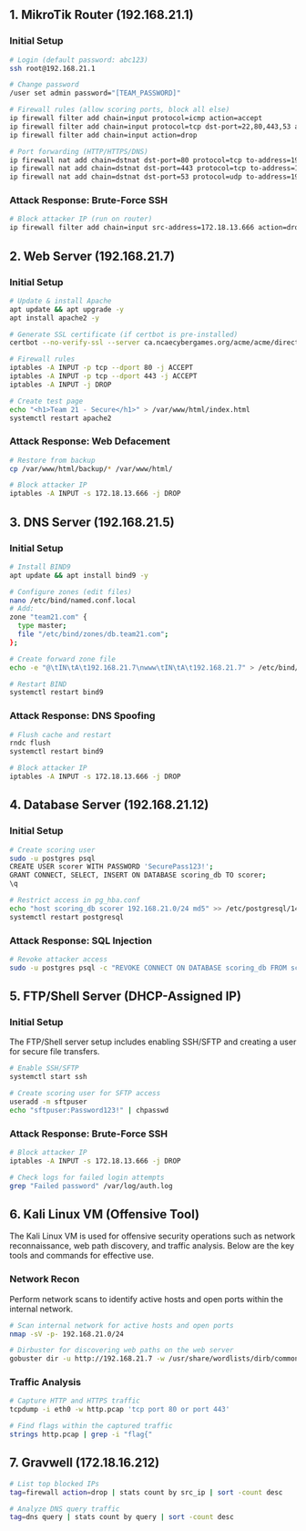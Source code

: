 ## 1. MikroTik Router (192.168.21.1)

### Initial Setup

```bash
# Login (default password: abc123)
ssh root@192.168.21.1

# Change password
/user set admin password="[TEAM_PASSWORD]"

# Firewall rules (allow scoring ports, block all else)
ip firewall filter add chain=input protocol=icmp action=accept
ip firewall filter add chain=input protocol=tcp dst-port=22,80,443,53 action=accept
ip firewall filter add chain=input action=drop

# Port forwarding (HTTP/HTTPS/DNS)
ip firewall nat add chain=dstnat dst-port=80 protocol=tcp to-address=192.168.21.7 to-port=80
ip firewall nat add chain=dstnat dst-port=443 protocol=tcp to-address=192.168.21.7 to-port=443
ip firewall nat add chain=dstnat dst-port=53 protocol=udp to-address=192.168.21.5 to-port=53
```

### Attack Response: Brute-Force SSH
```bash
# Block attacker IP (run on router)
ip firewall filter add chain=input src-address=172.18.13.666 action=drop
```

## 2. Web Server (192.168.21.7)

### Initial Setup

```bash
# Update & install Apache
apt update && apt upgrade -y
apt install apache2 -y

# Generate SSL certificate (if certbot is pre-installed)
certbot --no-verify-ssl --server ca.ncaecybergames.org/acme/acme/directory -d www.team21.com --apache

# Firewall rules
iptables -A INPUT -p tcp --dport 80 -j ACCEPT
iptables -A INPUT -p tcp --dport 443 -j ACCEPT
iptables -A INPUT -j DROP

# Create test page
echo "<h1>Team 21 - Secure</h1>" > /var/www/html/index.html
systemctl restart apache2
```

### Attack Response: Web Defacement ###
```bash
# Restore from backup
cp /var/www/html/backup/* /var/www/html/

# Block attacker IP
iptables -A INPUT -s 172.18.13.666 -j DROP
```

## 3. DNS Server (192.168.21.5)

### Initial Setup

```bash
# Install BIND9
apt update && apt install bind9 -y

# Configure zones (edit files)
nano /etc/bind/named.conf.local
# Add:
zone "team21.com" {
  type master;
  file "/etc/bind/zones/db.team21.com";
};

# Create forward zone file
echo -e "@\tIN\tA\t192.168.21.7\nwww\tIN\tA\t192.168.21.7" > /etc/bind/zones/db.team21.com

# Restart BIND
systemctl restart bind9
```

### Attack Response: DNS Spoofing
```bash
# Flush cache and restart
rndc flush
systemctl restart bind9

# Block attacker IP
iptables -A INPUT -s 172.18.13.666 -j DROP
```

## 4. Database Server (192.168.21.12)

### Initial Setup

```bash
# Create scoring user
sudo -u postgres psql
CREATE USER scorer WITH PASSWORD 'SecurePass123!';
GRANT CONNECT, SELECT, INSERT ON DATABASE scoring_db TO scorer;
\q

# Restrict access in pg_hba.conf
echo "host scoring_db scorer 192.168.21.0/24 md5" >> /etc/postgresql/14/main/pg_hba.conf
systemctl restart postgresql
```

### Attack Response: SQL Injection
```bash
# Revoke attacker access
sudo -u postgres psql -c "REVOKE CONNECT ON DATABASE scoring_db FROM scorer;"
```

## 5. FTP/Shell Server (DHCP-Assigned IP)

### Initial Setup

The FTP/Shell server setup includes enabling SSH/SFTP and creating a user for secure file transfers.

```bash
# Enable SSH/SFTP
systemctl start ssh

# Create scoring user for SFTP access
useradd -m sftpuser
echo "sftpuser:Password123!" | chpasswd
```

### Attack Response: Brute-Force SSH
```bash
# Block attacker IP
iptables -A INPUT -s 172.18.13.666 -j DROP

# Check logs for failed login attempts
grep "Failed password" /var/log/auth.log
```

## 6. Kali Linux VM (Offensive Tool)

The Kali Linux VM is used for offensive security operations such as network reconnaissance, web path discovery, and traffic analysis. Below are the key tools and commands for effective use.

### Network Recon

Perform network scans to identify active hosts and open ports within the internal network.

```bash
# Scan internal network for active hosts and open ports
nmap -sV -p- 192.168.21.0/24

# Dirbuster for discovering web paths on the web server
gobuster dir -u http://192.168.21.7 -w /usr/share/wordlists/dirb/common.txt
```

### Traffic Analysis ###
```bash
# Capture HTTP and HTTPS traffic
tcpdump -i eth0 -w http.pcap 'tcp port 80 or port 443'

# Find flags within the captured traffic
strings http.pcap | grep -i "flag{"
```

## 7. Gravwell (172.18.16.212)
```bash
# List top blocked IPs
tag=firewall action=drop | stats count by src_ip | sort -count desc

# Analyze DNS query traffic
tag=dns query | stats count by query | sort -count desc
```